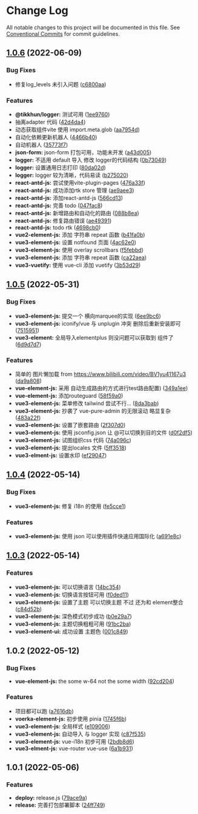 # Change Log

All notable changes to this project will be documented in this file.
See [Conventional Commits](https://conventionalcommits.org) for commit guidelines.

## [1.0.6](https://gitee.com/radiorz/vue3-admin-ts/compare/v1.0.5...v1.0.6) (2022-06-09)


### Bug Fixes

* 修复log_levels 未引入问题 ([c6800aa](https://gitee.com/radiorz/vue3-admin-ts/commits/c6800aa82af70fba5b26c9ae40a90968b291c508))


### Features

* **@tikkhun/logger:** 测试可用 ([1ee9760](https://gitee.com/radiorz/vue3-admin-ts/commits/1ee97606e12c72c287a78d9b4b042b48dd1c25d7))
* 抽离adapter 代码 ([42d4da4](https://gitee.com/radiorz/vue3-admin-ts/commits/42d4da4fac6771312aa3fcd50e2075be1fd5e96d))
* 动态获取组件vite 使用 import.meta.glob ([aa7954d](https://gitee.com/radiorz/vue3-admin-ts/commits/aa7954dfa440bd25e11abedd18e8f552e451ed4a))
* 自动化依赖更新机器人 ([4466b40](https://gitee.com/radiorz/vue3-admin-ts/commits/4466b402aa42d1fc670c8fb6527f04f1d87c2f21))
* 自动机器人 ([35773f7](https://gitee.com/radiorz/vue3-admin-ts/commits/35773f79d4c144229fc93b2333d46a98487f0765))
* **json-form:** json-form 打包可用，功能未开发 ([a43d005](https://gitee.com/radiorz/vue3-admin-ts/commits/a43d00590374c2383258ba8c3e6089504af45536))
* **logger:** 不适用 default 导入 修改 logger的代码结构 ([0b73049](https://gitee.com/radiorz/vue3-admin-ts/commits/0b7304930fb075690d44918755279497a891d385))
* **logger:** 设置通用日志打印 ([80da02d](https://gitee.com/radiorz/vue3-admin-ts/commits/80da02dd3cc1f8c37645829ecd9e8ea03421ab8a))
* **logger:** logger 较为清晰，代码易读 ([b275020](https://gitee.com/radiorz/vue3-admin-ts/commits/b27502062bed7e2a7d9e45352a030822c0ae26f8))
* **react-antd-js:** 尝试使用vite-plugin-pages ([476a33f](https://gitee.com/radiorz/vue3-admin-ts/commits/476a33f58c5154ed201262c8845edf3433956cb7))
* **react-antd-js:** 成功添加rtk store 管理 ([ae9aee3](https://gitee.com/radiorz/vue3-admin-ts/commits/ae9aee37614903a4f5a52b7b7c94384203ce7c47))
* **react-antd-js:** 添加react-antd-js ([566cd13](https://gitee.com/radiorz/vue3-admin-ts/commits/566cd1373a9c73dc58281614477bc457da0ac263))
* **react-antd-js:** 完善 todo ([047fac8](https://gitee.com/radiorz/vue3-admin-ts/commits/047fac842525a0433b6ca339eede2d4d33b709fb))
* **react-antd-js:** 新增路由和自动化的路由 ([088b8ea](https://gitee.com/radiorz/vue3-admin-ts/commits/088b8ea4ce0a9a3064d17bfdf78e959c79bd42b0))
* **react-antd-js:** 修复路由错误 ([ae49391](https://gitee.com/radiorz/vue3-admin-ts/commits/ae493915443d365cd4534d6d07ebed5056a73ee3))
* **react-antd-js:** todo rtk ([4698cb0](https://gitee.com/radiorz/vue3-admin-ts/commits/4698cb0f6311b84b5b40885b74644ec9ee792285))
* **vue2-element-js:** 添加 字符串 repeat 函数 ([b41fa0b](https://gitee.com/radiorz/vue3-admin-ts/commits/b41fa0b220455b756dd3e06a9c53ee8042bc336e))
* **vue3-element-js:** 设置 notfound 页面 ([4ac62e0](https://gitee.com/radiorz/vue3-admin-ts/commits/4ac62e0cab88fb302e371ce0d565fec2dc43765b))
* **vue3-element-js:** 使用 overlay scrollbars ([f5febbd](https://gitee.com/radiorz/vue3-admin-ts/commits/f5febbd6184bcb36c1174695589310992546b7b1))
* **vue3-element-js:** 添加 字符串 repeat 函数 ([ca22aea](https://gitee.com/radiorz/vue3-admin-ts/commits/ca22aea0b8496462d21886252395b100a84ef6e6))
* **vue3-vuetify:** 使用 vue-cli 添加 vuetify ([3b53d29](https://gitee.com/radiorz/vue3-admin-ts/commits/3b53d29278aeb9e96818edaad0a25a65c3f1681c))





## [1.0.5](https://gitee.com/radiorz/vue3-admin-ts/compare/v1.0.4...v1.0.5) (2022-05-31)


### Bug Fixes

* **vue3-element-js:** 提交一个 横向marquee的实现 ([6ee9bc6](https://gitee.com/radiorz/vue3-admin-ts/commits/6ee9bc605cf1d3fc365753a3b4609b669071e26e))
* **vue3-element-js:** iconify/vue 与 unplugin 冲突 删除后重新安装即可 ([7515951](https://gitee.com/radiorz/vue3-admin-ts/commits/751595145baee8de933fe25e35b1601a0a3a5961))
* **vue3-element:** 全局导入elementplus 则没问题可以获取到 组件了 ([6d9d7d7](https://gitee.com/radiorz/vue3-admin-ts/commits/6d9d7d7dca1a01def1ef2753ba7da60e4903cc26))


### Features

* 简单的 图片懒加载 from https://www.bilibili.com/video/BV1yu41167u3 ([da9a808](https://gitee.com/radiorz/vue3-admin-ts/commits/da9a80866c3b599aa524670791289b8cce38a5dc))
* **vue-element-js:** 采用 自动生成路由的方式进行test路由配置) ([349a1ee](https://gitee.com/radiorz/vue3-admin-ts/commits/349a1ee3dced0de4abec7e9b336485441bb1fdc1))
* **vue-element-js:** 添加routeguard ([58f59a0](https://gitee.com/radiorz/vue3-admin-ts/commits/58f59a0c29de067726a5ff0d1d72cb2ce4bd732c))
* **vue3-element-js:** 菜单修改 tailwind 尝试不行... ([8da3bab](https://gitee.com/radiorz/vue3-admin-ts/commits/8da3babf030fd092856a8cb135fa853a542d3a92))
* **vue3-element-js:** 抄袭了 vue-pure-admin 的无限滚动 略显复杂 ([483a22f](https://gitee.com/radiorz/vue3-admin-ts/commits/483a22f1bde0942f9dd4e2b4dd99e06eaf3bca7e))
* **vue3-element-js:** 设置了嵌套路由 ([2f307d0](https://gitee.com/radiorz/vue3-admin-ts/commits/2f307d0ef3ae5da220dc1aa8b7e469ea887c0fea))
* **vue3-element-js:** 使用 jsconfig.json 让 @可以切换到目的文件 ([d0f2df5](https://gitee.com/radiorz/vue3-admin-ts/commits/d0f2df5224c5abb9ffefc3a69ec772ca2ea930eb))
* **vue3-element-js:** 试图组织css 代码 ([74a096c](https://gitee.com/radiorz/vue3-admin-ts/commits/74a096cb34eea1648e65167bbe59a0bcbe0f8ec8))
* **vue3-element-js:** 提出locales 文件 ([5ff3518](https://gitee.com/radiorz/vue3-admin-ts/commits/5ff35186f4429596609270bd3458eb472b73b52b))
* **vue3-elment-js:** 设置水印 ([ef29047](https://gitee.com/radiorz/vue3-admin-ts/commits/ef2904755ed9986dbdc8b3d5b853ce088809e118))





## [1.0.4](https://gitee.com/radiorz/vue3-admin-ts/compare/v1.0.3...v1.0.4) (2022-05-14)


### Bug Fixes

* **vue3-element-js:** 修复 i18n 的使用 ([fe5cce1](https://gitee.com/radiorz/vue3-admin-ts/commits/fe5cce192cd97c76b7304e34a500c999440527db))


### Features

* **vue3-element-js:** 使用 json 可以使用插件快速应用国际化 ([a691e8c](https://gitee.com/radiorz/vue3-admin-ts/commits/a691e8cf61cf2946d6a7a90f9da92bea78efbd82))





## [1.0.3](https://gitee.com/radiorz/lerna-demo/compare/v1.0.2...v1.0.3) (2022-05-14)


### Features

* **vue3-element-js:** 可以切换语言 ([14bc354](https://gitee.com/radiorz/lerna-demo/commits/14bc354f62d26b272bf9f2ad1df9b74b473cae42))
* **vue3-element-js:** 切换语言按钮可用 ([f0ded11](https://gitee.com/radiorz/lerna-demo/commits/f0ded11753779e5802ce5c2294f2da1b2b93f0c3))
* **vue3-element-js:** 设置了主题 可以切换主题 不过 还为和 element整合 ([c84d52b](https://gitee.com/radiorz/lerna-demo/commits/c84d52bfd1a3dcd1241ea92101affae258a4899a))
* **vue3-element-js:** 深色模式初步成功 ([b0e29a7](https://gitee.com/radiorz/lerna-demo/commits/b0e29a7bab70a7434c235c6187147ffeddc952ba))
* **vue3-element-js:** 主题切换粗粗可用 ([91bc2ba](https://gitee.com/radiorz/lerna-demo/commits/91bc2baf4d1dc6cc1a69ebeaa1ae113ec5b0448f))
* **vue3-element-ui:** 成功设置 主题色 ([001c849](https://gitee.com/radiorz/lerna-demo/commits/001c8492c77ee6c07873891644dc7879a027668d))





## 1.0.2 (2022-05-12)


### Bug Fixes

* **vue-element-js:** the some w-64 not the some width ([92cd204](https://gitee.com/radiorz/lerna-demo/commits/92cd2046bdb4c7c2dd0dab8a0cd9b63a9ea948e7))


### Features

* 项目都可以跑 ([a7616db](https://gitee.com/radiorz/lerna-demo/commits/a7616db60ad2bee278eed824285fc15d96c85226))
* **voerka-element-js:** 初步使用 pinia ([1745f6b](https://gitee.com/radiorz/lerna-demo/commits/1745f6b4c4ed52f1cd008af7cb882c98bdb25092))
* **vue3-element-js:** 全局样式 ([e109006](https://gitee.com/radiorz/lerna-demo/commits/e1090067e788c3a1b2fe8ba42b9f97b2f87d37e6))
* **vue3-element-js:** 自动导入 与 logger 实现 ([c87f535](https://gitee.com/radiorz/lerna-demo/commits/c87f535ddb68d2056a89a3f2bee36502da39b3ef))
* **vue3-element-js:** vue-i18n 初步可用 ([2bdb8d6](https://gitee.com/radiorz/lerna-demo/commits/2bdb8d6b183673f4a210f6bea0398a85f53ff53f))
* **vue3-elment-js:** vue-router vue-use ([6a1b931](https://gitee.com/radiorz/lerna-demo/commits/6a1b9314f212e96000079d9aeaa937acda1f2b37))





## 1.0.1 (2022-05-06)


### Features

* **deploy:** release.js ([79ace9a](https://gitee.com/radiorz/lerna-demo/commits/79ace9a621313f8ce41f1d2fbd2a1cebeac601c7))
* **release:** 完善打包部署脚本 ([24ff749](https://gitee.com/radiorz/lerna-demo/commits/24ff749f882c138ec3b66cec91a3447258619dcd))
